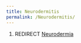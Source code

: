 ```yaml
---
title: Neurodermitis
permalink: /Neurodermitis/
---
```


1.  REDIRECT [Neurodermia](/atopedia/Neurodermia "wikilink")
